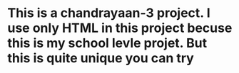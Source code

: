# This is a chandrayaan-3 project. I use only HTML in this project becuse this is my school levle projet. But this is quite unique you can try 

